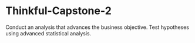 # Thinkful-Capstone-2
Conduct an analysis that advances the business objective. Test hypotheses using advanced statistical analysis.
